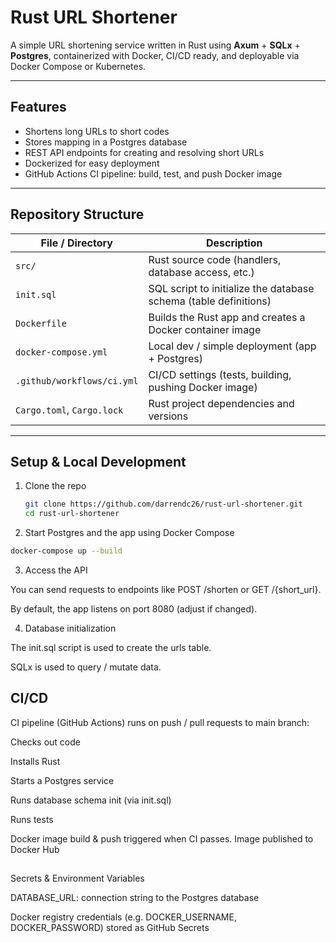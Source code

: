 # Rust URL Shortener

A simple URL shortening service written in Rust using **Axum** + **SQLx** + **Postgres**, containerized with Docker, CI/CD ready, and deployable via Docker Compose or Kubernetes.

---

## Features

- Shortens long URLs to short codes  
- Stores mapping in a Postgres database  
- REST API endpoints for creating and resolving short URLs  
- Dockerized for easy deployment  
- GitHub Actions CI pipeline: build, test, and push Docker image  

---

## Repository Structure

| File / Directory        | Description |
|-------------------------|-------------|
| `src/`                  | Rust source code (handlers, database access, etc.) |
| `init.sql`              | SQL script to initialize the database schema (table definitions) |
| `Dockerfile`            | Builds the Rust app and creates a Docker container image |
| `docker-compose.yml`    | Local dev / simple deployment (app + Postgres) |
| `.github/workflows/ci.yml` | CI/CD settings (tests, building, pushing Docker image) |
| `Cargo.toml`, `Cargo.lock` | Rust project dependencies and versions |

---

## Setup & Local Development

1. Clone the repo

   ```bash
   git clone https://github.com/darrendc26/rust-url-shortener.git
   cd rust-url-shortener
   ```
2. Start Postgres and the app using Docker Compose
```bash
docker-compose up --build
```

3. Access the API

You can send requests to endpoints like POST /shorten or GET /{short_url}.

By default, the app listens on port 8080 (adjust if changed).

4. Database initialization

The init.sql script is used to create the urls table.

SQLx is used to query / mutate data.

## CI/CD

CI pipeline (GitHub Actions) runs on push / pull requests to main branch:

Checks out code

Installs Rust

Starts a Postgres service

Runs database schema init (via init.sql)

Runs tests

Docker image build & push triggered when CI passes. Image published to Docker Hub 

## 
Secrets & Environment Variables

DATABASE_URL: connection string to the Postgres database

Docker registry credentials (e.g. DOCKER_USERNAME, DOCKER_PASSWORD) stored as GitHub Secrets

